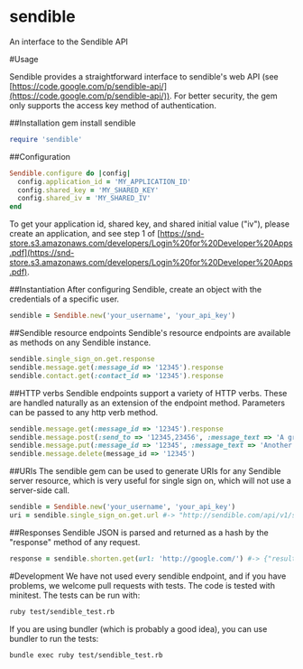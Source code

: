 sendible
========

An interface to the Sendible API

#Usage

Sendible provides a straightforward interface to sendible's web API (see [https://code.google.com/p/sendible-api/](https://code.google.com/p/sendible-api/)).  For better security, the gem only supports the access key method of authentication.

##Installation
gem install sendible
```ruby
require 'sendible'
```

##Configuration
```ruby
Sendible.configure do |config|
  config.application_id = 'MY_APPLICATION_ID'
  config.shared_key = 'MY_SHARED_KEY'
  config.shared_iv = 'MY_SHARED_IV'
end
```

To get your application id, shared key, and shared initial value ("iv"), please create an application, and see step 1 of [https://snd-store.s3.amazonaws.com/developers/Login%20for%20Developer%20Apps.pdf](https://snd-store.s3.amazonaws.com/developers/Login%20for%20Developer%20Apps.pdf).

##Instantiation
After configuring Sendible, create an object with the credentials of a specific user.
```ruby
sendible = Sendible.new('your_username', 'your_api_key')
```

##Sendible resource endpoints
Sendible's resource endpoints are available as methods on any Sendible instance.
```ruby
sendible.single_sign_on.get.response
sendible.message.get(:message_id => '12345').response
sendible.contact.get(:contact_id => '12345').response
```

##HTTP verbs
Sendible endpoints support a variety of HTTP verbs. These are handled naturally as an extension of the endpoint method. Parameters can be passed to any http verb method.

```ruby
sendible.message.get(:message_id => '12345').response
sendible.message.post(:send_to => '12345,23456', :message_text => 'A great message').response
sendible.message.put(:message_id => '12345', :message_text => 'Another great message').response
sendible.message.delete(message_id => '12345')
```

##URIs
The sendible gem can be used to generate URIs for any Sendible server resource, which is very useful for single sign on, which will not use a server-side call.

```ruby
sendible = Sendible.new('your_username', 'your_api_key')
uri = sendible.single_sign_on.get.url #-> "http://sendible.com/api/v1/single-sign-on?application_id=your_application_id&access_token=123456"
```

##Responses
Sendible JSON is parsed and returned as a hash by the "response" method of any request.

```ruby
response = sendible.shorten.get(url: 'http://google.com/') #-> {"result"=>{"status"=>"success", "url"=>"http://bit.ly/prv5uN"}}
```

#Development
We have not used every sendible endpoint, and if you have problems, we welcome pull requests with tests.  The code is tested with minitest.  The tests can be run with:
```bash
ruby test/sendible_test.rb
```
If you are using bundler (which is probably a good idea), you can use bundler to run the tests:
```bash
bundle exec ruby test/sendible_test.rb
```
